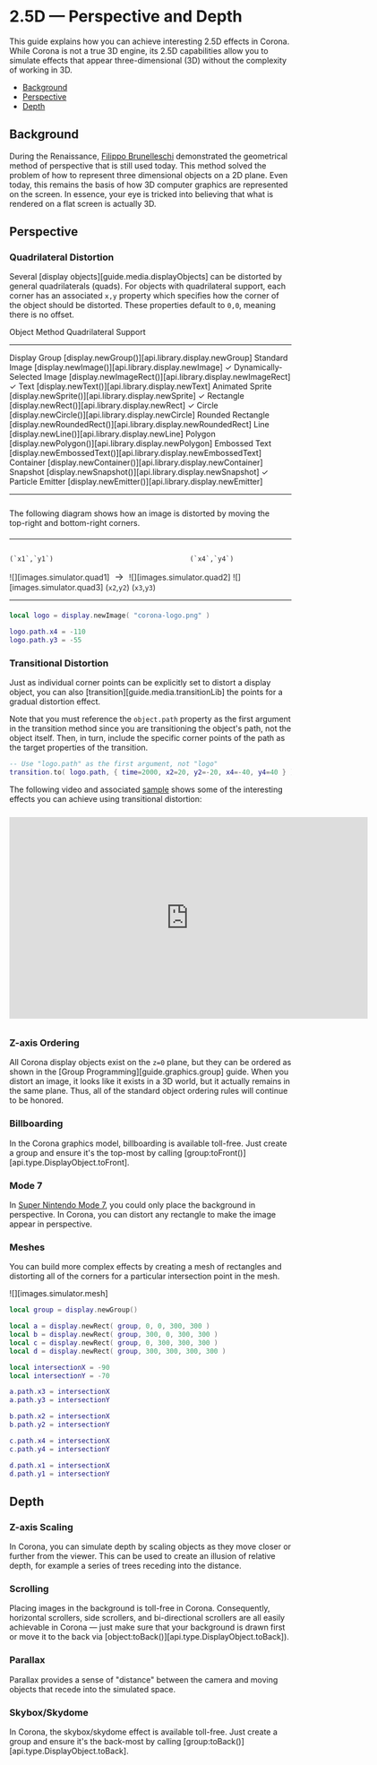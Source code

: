 # 2.5D — Perspective and Depth

This guide explains how you can achieve interesting 2.5D effects in Corona. While Corona is not a true 3D engine, its 2.5D capabilities allow you to simulate effects that appear <nobr>three-dimensional</nobr> (3D) without the complexity of working in 3D.

<div class="guides-toc">

* [Background](#background)
* [Perspective](#perspective)
* [Depth](#depth)

</div>


<a id="background"></a>

## Background

During the Renaissance, [Filippo Brunelleschi](http://en.wikipedia.org/wiki/Filippo_Brunelleschi#Invention_of_linear_perspective) demonstrated the geometrical method of perspective that is still used today. This method solved the problem of how to represent three dimensional objects on a 2D plane. Even today, this remains the basis of how 3D computer graphics are represented on the screen. In essence, your eye is tricked into believing that what is rendered on a flat screen is actually 3D.




<a id="perspective"></a>

## Perspective

### Quadrilateral Distortion

Several [display objects][guide.media.displayObjects] can be distorted by general quadrilaterals (quads). For objects with quadrilateral support, each corner has an associated `x,y` property which specifies how the corner of the object should be distorted. These properties default to `0,0`, meaning there is no offset.

<div class="inner-table" style="margin-bottom: 25px;">

Object							Method																  Quadrilateral Support
------------------------------	------------------------------------------------------------------	----------------------------
Display Group					[display.newGroup()][api.library.display.newGroup]
Standard Image					[display.newImage()][api.library.display.newImage]					  &#x2713;
Dynamically-Selected Image		[display.newImageRect()][api.library.display.newImageRect]			  &#x2713;
Text							[display.newText()][api.library.display.newText]
Animated Sprite					[display.newSprite()][api.library.display.newSprite]				  &#x2713;
Rectangle						[display.newRect()][api.library.display.newRect]					  &#x2713;
Circle							[display.newCircle()][api.library.display.newCircle]
Rounded Rectangle				[display.newRoundedRect()][api.library.display.newRoundedRect]
Line							[display.newLine()][api.library.display.newLine]
Polygon							[display.newPolygon()][api.library.display.newPolygon]
Embossed Text					[display.newEmbossedText()][api.library.display.newEmbossedText]
Container						[display.newContainer()][api.library.display.newContainer]
Snapshot						[display.newSnapshot()][api.library.display.newSnapshot]			  &#x2713;
Particle Emitter				[display.newEmitter()][api.library.display.newEmitter]
------------------------------	------------------------------------------------------------------	----------------------------

</div>

The following diagram shows how an image is distorted by moving the <nobr>top-right</nobr> and <nobr>bottom-right</nobr> corners.

<div class="float-right" style="float: none; margin: 20px 0px 20px 0px; color: #292929; vertical-align: middle;">

------------------------------	----------------------------------------------------------	------------------------------	--------------	------------------------------	--------------
																															   (`x1`,`y1`)									(`x4`,`y4`)
![][images.simulator.quad1]		<span style="font-size: 125%;">&nbsp;&rarr;&nbsp;</span>	![][images.simulator.quad2]						  ![][images.simulator.quad3]
																															   (`x2`,`y2`)									(`x3`,`y3`)
------------------------------	----------------------------------------------------------	------------------------------  --------------  ------------------------------	--------------

</div>

``````lua
local logo = display.newImage( "corona-logo.png" )

logo.path.x4 = -110
logo.path.y3 = -55
``````

### Transitional Distortion

Just as individual corner points can be explicitly set to distort a display object, you can also [transition][guide.media.transitionLib] the points for a gradual distortion effect.

Note that you must reference the `object.path` property as the first argument in the transition method since you are transitioning the object's path, not the object itself. Then, in turn, include the specific corner points of the path as the target properties of the transition.

``````lua
-- Use "logo.path" as the first argument, not "logo"
transition.to( logo.path, { time=2000, x2=20, y2=-20, x4=-40, y4=40 } )
``````

The following video and associated [sample](https://github.com/coronalabs/samples-coronasdk/tree/master/Graphics/Perspective) shows some of the interesting effects you can achieve using transitional distortion:

<iframe width="640" height="360" src="http://www.youtube.com/embed/qJsF1PsI5G8?rel=0" frameborder="0" allowfullscreen style="margin: 10px 0px;"></iframe>

### Z-axis Ordering

All Corona display objects exist on the `z=0` plane, but they can be ordered as shown in the [Group Programming][guide.graphics.group] guide. When you distort an image, it looks like it exists in a 3D world, but it actually remains in the same plane. Thus, all of the standard object ordering rules will continue to be honored.

### Billboarding

In the Corona graphics model, billboarding is available toll-free. Just create a group and ensure it's the top-most by calling [group:toFront()][api.type.DisplayObject.toFront].

### Mode 7

In [Super Nintendo Mode 7](http://en.wikipedia.org/wiki/Mode_7), you could only place the background in perspective. In Corona, you can distort any rectangle to make the image appear in perspective.

### Meshes

You can build more complex effects by creating a mesh of rectangles and distorting all of the corners for a particular intersection point in the mesh.

![][images.simulator.mesh]

``````lua
local group = display.newGroup()

local a = display.newRect( group, 0, 0, 300, 300 )
local b = display.newRect( group, 300, 0, 300, 300 )
local c = display.newRect( group, 0, 300, 300, 300 )
local d = display.newRect( group, 300, 300, 300, 300 )

local intersectionX = -90
local intersectionY = -70

a.path.x3 = intersectionX
a.path.y3 = intersectionY

b.path.x2 = intersectionX
b.path.y2 = intersectionY

c.path.x4 = intersectionX
c.path.y4 = intersectionY

d.path.x1 = intersectionX
d.path.y1 = intersectionY
``````




<a id="depth"></a>

## Depth

### Z-axis Scaling

In Corona, you can simulate depth by scaling objects as they move closer or further from the viewer. This can be used to create an illusion of relative depth, for example a series of trees receding into the distance.

### Scrolling

Placing images in the background is <nobr>toll-free</nobr> in Corona. Consequently, horizontal scrollers, side scrollers, and <nobr>bi-directional</nobr> scrollers are all easily achievable in Corona &mdash; just make sure that your background is drawn first or move it to the back via [object:toBack()][api.type.DisplayObject.toBack]).

### Parallax

Parallax provides a sense of "distance" between the camera and moving objects that recede into the simulated space.

### Skybox/Skydome

In Corona, the skybox/skydome effect is available <nobr>toll-free</nobr>. Just create a group and ensure it's the <nobr>back-most</nobr> by calling [group:toBack()][api.type.DisplayObject.toBack].

